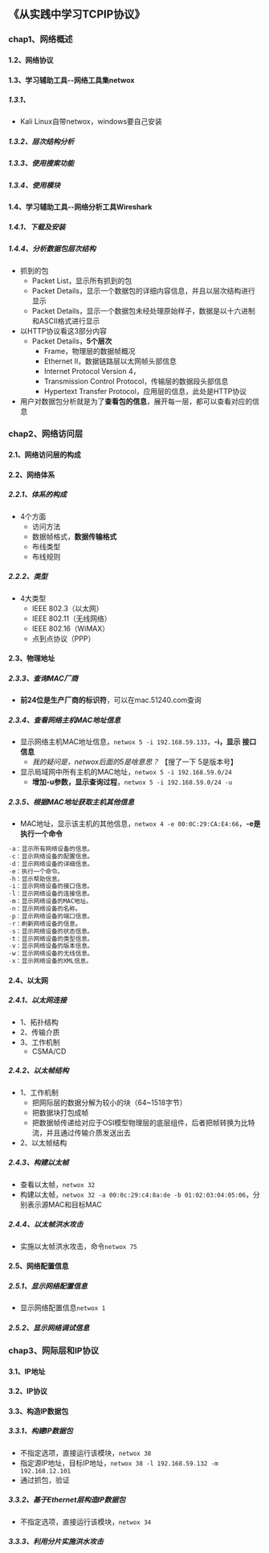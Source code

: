 ## 《从实践中学习TCPIP协议》

### chap1、网络概述

#### 1.2、网络协议

#### 1.3、学习辅助工具--网络工具集netwox

##### 1.3.1、

+ Kali Linux自带netwox，windows要自己安装

##### 1.3.2、层次结构分析

##### 1.3.3、使用搜索功能

##### 1.3.4、使用模块

#### 1.4、学习辅助工具--网络分析工具Wireshark

##### 1.4.1、下载及安装

##### 1.4.4、分析数据包层次结构

+ 抓到的包
  + Packet List，显示所有抓到的包
  + Packet Details，显示一个数据包的详细内容信息，并且以层次结构进行显示
  + Packet Details，显示一个数据包未经处理原始样子，数据是以十六进制和ASCII格式进行显示
+ 以HTTP协议看这3部分内容
  + Packet Details，**5个层次**
    + Frame，物理层的数据帧概况
    + Ethernet II，数据链路层以太网帧头部信息
    + Internet Protocol Version 4，
    + Transmission Control Protocol，传输层的数据段头部信息
    + Hypertext Transfer Protocol，应用层的信息，此处是HTTP协议
+ 用户对数据包分析就是为了**查看包的信息**，展开每一层，都可以查看对应的信息

### chap2、网络访问层

#### 2.1、网络访问层的构成

#### 2.2、网络体系

##### 2.2.1、体系的构成

+ 4个方面
  + 访问方法
  + 数据帧格式，**数据传输格式**
  + 布线类型
  + 布线规则

##### 2.2.2、类型

+ 4大类型
  + IEEE 802.3（以太网）
  + IEEE 802.11（无线网络）
  + IEEE 802.16（WiMAX）
  + 点到点协议（PPP）

#### 2.3、物理地址

##### 2.3.3、查询MAC厂商

+ **前24位是生产厂商的标识符**，可以在mac.51240.com查询

##### 2.3.4、查看网络主机MAC地址信息

+ 显示网络主机MAC地址信息，`netwox 5 -i 192.168.59.133`，**-i，显示 接口信息**
  + *我的疑问是，netwox后面的5是啥意思？*  【搜了一下 5是版本号】
+ 显示局域网中所有主机的MAC地址，`netwox 5 -i 192.168.59.0/24`
  + **增加-u参数，显示查询过程**，`netwox 5 -i 192.168.59.0/24 -u`

##### 2.3.5、根据MAC地址获取主机其他信息

+ MAC地址，显示该主机的其他信息，`netwox 4 -e 00:0C:29:CA:E4:66`，**-e是执行一个命令**

```c
-a：显示所有网络设备的信息。
-c：显示网络设备的配置信息。
-d：显示网络设备的详细信息。
-e：执行一个命令。
-h：显示帮助信息。
-i：显示网络设备的接口信息。
-l：显示网络设备的连接信息。
-m：显示网络设备的MAC地址。
-n：显示网络设备的名称。
-p：显示网络设备的端口信息。
-r：刷新网络设备的信息。
-s：显示网络设备的状态信息。
-t：显示网络设备的类型信息。
-v：显示网络设备的版本信息。
-w：显示网络设备的无线信息。
-x：显示网络设备的XML信息。
```



#### 2.4、以太网

##### 2.4.1、以太网连接

+ 1、拓扑结构
+ 2、传输介质
+ 3、工作机制
  + CSMA/CD

##### 2.4.2、以太帧结构

+ 1、工作机制
  + 把网际层的数据分解为较小的块（64~1518字节）
  + 把数据块打包成帧
  + 把数据帧传递给对应于OSI模型物理层的底层组件，后者把帧转换为比特流，并且通过传输介质发送出去
+ 2、以太帧结构

##### 2.4.3、构建以太帧

+ 查看以太帧，`netwox 32`
+ 构建以太帧，`netwox 32 -a 00:0c:29:c4:8a:de -b 01:02:03:04:05:06`，分别表示源MAC和目标MAC

##### 2.4.4、以太帧洪水攻击

+ 实施以太帧洪水攻击，命令`netwox 75`

#### 2.5、网络配置信息

##### 2.5.1、显示网络配置信息

+ 显示网络配置信息`netwox 1`

##### 2.5.2、显示网络调试信息

### chap3、网际层和IP协议

#### 3.1、IP地址

#### 3.2、IP协议

#### 3.3、构造IP数据包

##### 3.3.1、构建IP数据包

+ 不指定选项，直接运行该模块，`netwox 38`
+ 指定源IP地址，目标IP地址，`netwox 38 -l 192.168.59.132 -m 192.168.12.101`
+ 通过抓包，验证

##### 3.3.2、基于Ethernet层构造IP数据包

+ 不指定选项，直接运行该模块，`netwox 34`

##### 3.3.3、利用分片实施洪水攻击